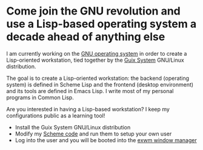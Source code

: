 # Come join the GNU revolution and use a Lisp-based operating system a decade ahead of anything else

I am currently working on the [GNU operating system](https://www.gnu.org/) in order to create a Lisp-oriented workstation, tied together by the [Guix System](https://guix.gnu.org) GNU/Linux distribution.

The goal is to create a Lisp-oriented workstation: the backend (operating system) is defined in Scheme Lisp and the frontend (desktop environment) and its tools are defined in Emacs Lisp. I write most of my personal programs in Common Lisp.

Are you interested in having a Lisp-based workstation? I keep my configurations public as a learning tool!

- Install the Guix System GNU/Linux distribution
- Modify my [Scheme code](https://github.com/enzuru/guix-profiles) and run them to setup your own user
- Log into the user and you will be booted into the [exwm window manager](https://github.com/ch11ng/exwm)
